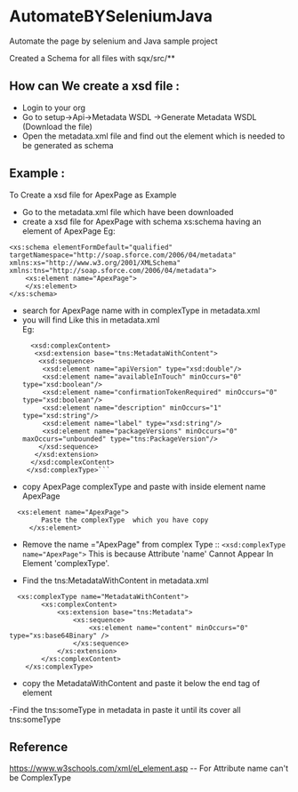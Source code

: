 # AutomateBYSeleniumJava
Automate the page by selenium and Java  sample project 

Created a Schema for all files with  sqx/src/** 

How can We create a xsd file :
-----------------------------
- Login to your org 
- Go to setup->Api->Metadata WSDL ->Generate Metadata WSDL  (Download the file)
- Open the metadata.xml file and find out the element which is needed to be generated as schema 

Example :
-------------
To Create a xsd file for ApexPage as Example 

- Go to the metadata.xml file which have been downloaded 
- create a xsd file for  ApexPage with schema xs:schema having an element of ApexPage
Eg: 
```<?xml version="1.0" encoding="UTF-8"?>
<xs:schema elementFormDefault="qualified" targetNamespace="http://soap.sforce.com/2006/04/metadata" xmlns:xs="http://www.w3.org/2001/XMLSchema" xmlns:tns="http://soap.sforce.com/2006/04/metadata">
    <xs:element name="ApexPage">
    </xs:element>
</xs:schema>
```
- search for ApexPage name with in complexType  in metadata.xml
- you will find Like this in metadata.xml  
Eg:
  ``` <xsd:complexType name="ApexPage">
    <xsd:complexContent>
     <xsd:extension base="tns:MetadataWithContent">
      <xsd:sequence>
       <xsd:element name="apiVersion" type="xsd:double"/>
       <xsd:element name="availableInTouch" minOccurs="0" type="xsd:boolean"/>
       <xsd:element name="confirmationTokenRequired" minOccurs="0" type="xsd:boolean"/>
       <xsd:element name="description" minOccurs="1" type="xsd:string"/>
       <xsd:element name="label" type="xsd:string"/>
       <xsd:element name="packageVersions" minOccurs="0" maxOccurs="unbounded" type="tns:PackageVersion"/>
      </xsd:sequence>
     </xsd:extension>
    </xsd:complexContent>
   </xsd:complexType>```

- copy ApexPage complexType and paste with inside element name ApexPage
```
  <xs:element name="ApexPage">
        Paste the complexType  which you have copy 
     </xs:element>
```
- Remove the name ="ApexPage"  from complex Type :: ``` <xsd:complexType name="ApexPage"> ```
This is  because Attribute 'name' Cannot Appear In Element 'complexType'. 

- Find the tns:MetadataWithContent in metadata.xml  
```
  <xs:complexType name="MetadataWithContent">
        <xs:complexContent>
            <xs:extension base="tns:Metadata">
                <xs:sequence>
                    <xs:element name="content" minOccurs="0" type="xs:base64Binary" />
                </xs:sequence>
            </xs:extension>
        </xs:complexContent>
    </xs:complexType>
```
- copy the MetadataWithContent and paste it below the end tag of element 

-Find the tns:someType  in metadata in paste it until its cover all tns:someType 






Reference
----------- 
https://www.w3schools.com/xml/el_element.asp  -- For Attribute name can't be ComplexType 



 


